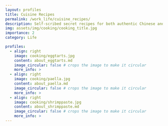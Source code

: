 ```yaml
---
layout: profiles
title: Cuisine Recipes
permalink: /work_life/cuisine_recipes/
description: Self-scribed secret recipes for both authentic Chinese and Western cuisines
img: assets/img/cooking/cooking_title.jpg
importance: 2
category: Life

profiles:
  - align: right
    image: cooking/eggtarts.jpg
    content: about_eggtarts.md
    image_circular: false # crops the image to make it circular
    more_info: >
  - align: right
    image: cooking/paella.jpg
    content: about_paella.md
    image_circular: false # crops the image to make it circular
    more_info: >
  - align: right
    image: cooking/shrimppaste.jpg
    content: about_shrimppaste.md
    image_circular: false # crops the image to make it circular
    more_info: >
---
```


